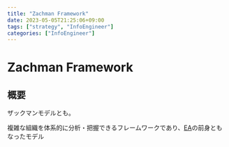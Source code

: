 ```yaml
---
title: "Zachman Framework"
date: 2023-05-05T21:25:06+09:00
tags: ["strategy", "InfoEngineer"]
categories: ["InfoEngineer"]
---
```

# Zachman Framework

## 概要

ザックマンモデルとも。

複雑な組織を体系的に分析・把握できるフレームワークであり、[EA](./EA.md)の前身ともなったモデル